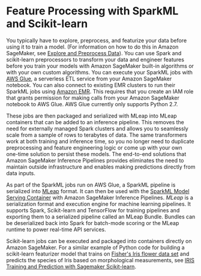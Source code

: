 # Feature Processing with SparkML and Scikit\-learn<a name="inference-pipeline-mleap-scikit-learn-containers"></a>

You typically have to explore, preprocess, and featurize your data before using it to train a model\. \(For information on how to do this in Amazon SageMaker, see [Explore and Preprocess Data](how-it-works-notebooks-instances.md)\)\. You can use Spark and scikit\-learn preprocessors to transform your data and engineer features before you train your models with Amazon SageMaker built\-in algorithms or with your own custom algorithms\. You can execute your SparkML jobs with [AWS Glue](https://docs.aws.amazon.com/glue/latest/dg/what-is-glue.html), a serverless ETL service from your Amazon SageMaker notebook\. You can also connect to existing EMR clusters to run their SparkML jobs using [Amazon EMR](https://docs.aws.amazon.com/emr/latest/ManagementGuide/emr-what-is-emr.html)\. This requires that you create an IAM role that grants permission for making calls from your Amazon SageMaker notebook to AWS Glue\. AWS Glue currently only supports Python 2\.7\. 

These jobs are then packaged and serialized with MLeap into MLeap containers that can be added to an inference pipeline\. This removes the need for externally managed Spark clusters and allows you to seamlessly scale from a sample of rows to terabytes of data\. The same transformers work at both training and inference time, so you no longer need to duplicate preprocessing and feature engineering logic or come up with your own one\-time solution to persist these models\. The end\-to\-end solutions that Amazon SageMaker Inference Pipelines provides eliminates the need to maintain outside infrastructure and enables making predictions directly from data inputs\.

As part of the SparkML jobs run on AWS Glue, a SparkML pipeline is serialized into [MLeap](http://mleap-docs.combust.ml/) format\. It can then be used with the [SparkML Model Serving Container](https://github.com/aws/sagemaker-sparkml-serving-container) with Amazon SageMaker Inference Pipelines\. *MLeap* is a serialization format and execution engine for machine learning pipelines\. It supports Spark, Scikit\-learn and TensorFlow for training pipelines and exporting them to a serialized pipeline called an MLeap Bundle\. Bundles can be deserialized back into Spark for batch\-mode scoring or the MLeap runtime to power real\-time API services\.

Scikit\-learn jobs can be executed and packaged into containers directly on Amazon SageMaker\. For a similar example of Python code for building a scikit\-learn featurizer model that trains on [Fisher's Iris flower data set](http://archive.ics.uci.edu/ml/datasets/Iris) and predicts the species of Iris based on morphological measurements, see [IRIS Training and Prediction with Sagemaker Scikit\-learn](https://github.com/awslabs/amazon-sagemaker-examples/tree/master/sagemaker-python-sdk/scikit_learn_iris)\. 